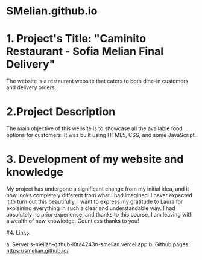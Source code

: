 # SMelian.github.io

# 1. Project's Title: "Caminito Restaurant - Sofia Melian Final Delivery"
The website  is a restaurant website that caters to both dine-in customers and delivery orders. 


# 2.Project Description
The main objective of this website is to showcase all the available food options for customers. It was built using HTML5, CSS, and some JavaScript.


# 3. Development of my website and knowledge
My project has undergone a significant change from my initial idea, and it now looks completely different from what I had imagined. I never expected it to turn out this beautifully. I want to express my gratitude to Laura for explaining everything in such a clear and understandable way. I had absolutely no prior experience, and thanks to this course, I am leaving with a wealth of new knowledge. Countless thanks to you!

#4. Links:

a. Server s-melian-github-l0ta4243n-smelian.vercel.app
b. Github pages: https://smelian.github.io/
